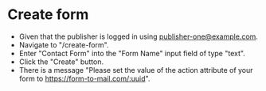 # Create form

- Given that the publisher is logged in using publisher-one@example.com.
- Navigate to "/create-form".
- Enter "Contact Form" into the "Form Name" input field of type "text".
- Click the "Create" button.
- There is a message "Please set the value of the action attribute of your form to https://form-to-mail.com/:uuid".
